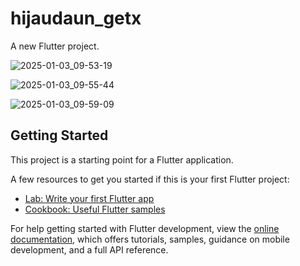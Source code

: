 # hijaudaun_getx

A new Flutter project.

![2025-01-03_09-53-19](https://github.com/user-attachments/assets/8546b64f-674b-4a03-a799-0cc34fe84df7)

![2025-01-03_09-55-44](https://github.com/user-attachments/assets/662e5be4-21c8-474f-9091-a2ff7a02343c)

![2025-01-03_09-59-09](https://github.com/user-attachments/assets/812973be-0c60-4494-bee2-d54fa2fe1d19)


## Getting Started

This project is a starting point for a Flutter application.

A few resources to get you started if this is your first Flutter project:

- [Lab: Write your first Flutter app](https://docs.flutter.dev/get-started/codelab)
- [Cookbook: Useful Flutter samples](https://docs.flutter.dev/cookbook)

For help getting started with Flutter development, view the
[online documentation](https://docs.flutter.dev/), which offers tutorials,
samples, guidance on mobile development, and a full API reference.
